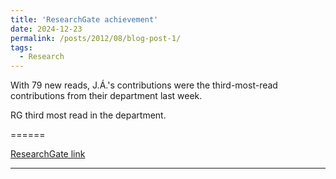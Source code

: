 ```yaml
---
title: 'ResearchGate achievement'
date: 2024-12-23
permalink: /posts/2012/08/blog-post-1/
tags:
  - Research
---
```


With 79 new reads, J.Á.'s contributions were the third-most-read contributions from their department last week.

RG third most read in the department.

======

[ResearchGate link](https://www.researchgate.net/profile/J-A-Acosta/achievement/67698321b619650355a1a925)

------
